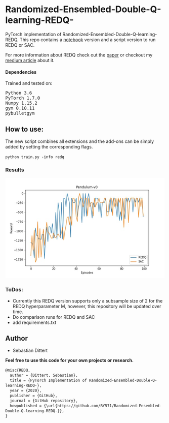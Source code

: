 # Randomized-Ensembled-Double-Q-learning-REDQ-

PyTorch implementation of Randomized-Ensembled-Double-Q-learning-REDQ.
This repo contains a [notebook](https://github.com/BY571/Randomized-Ensembled-Double-Q-learning-REDQ-/blob/main/REDQ-notebook.ipynb) version and a script version to run REDQ or SAC.

For more information about REDQ check out the [paper](https://openreview.net/pdf?id=AY8zfZm0tDd) or checkout my [medium article](https://medium.com/analytics-vidhya/randomized-ensembled-double-q-learning-learning-fast-without-a-model-11b25e2fc3a8) about it.

#### Dependencies
Trained and tested on:
<pre>
Python 3.6
PyTorch 1.7.0  
Numpy 1.15.2 
gym 0.10.11 
pybulletgym
</pre>

## How to use:
The new script combines all extensions and the add-ons can be simply added by setting the corresponding flags.

`python train.py -info redq`

### Results


![Pendulum](img/Pendulum_REDQ_5-2-5.jpg)



### ToDos:

- Currently this REDQ version supports only a subsample size of 2 for the REDQ hyperparameter M, however, this repository will be updated over time.
- Do comparison runs for REDQ and SAC
- add requirements.txt


## Author
- Sebastian Dittert

**Feel free to use this code for your own projects or research.**
```
@misc{REDQ,
  author = {Dittert, Sebastian},
  title = {PyTorch Implementation of Randomized-Ensembled-Double-Q-learning-REDQ-},
  year = {2020},
  publisher = {GitHub},
  journal = {GitHub repository},
  howpublished = {\url{https://github.com/BY571/Randomized-Ensembled-Double-Q-learning-REDQ-}},
}
```  

